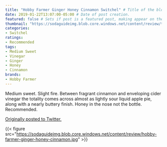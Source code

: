 ```yaml
---
title: "Hobby Farmer Ginger Honey Cinnamon Switchel" # Title of the blog post.
date: 2019-01-22T13:07:00-05:00 # Date of post creation.
featured: false # Sets if post is a featured post, making appear on the home page side bar.
thumbnail: "https://sodaguideimg.blob.core.windows.net/content/review/thumbs/hobby-farmer-ginger-honey-cinnamon.jpg" # Sets thumbnail image appearing inside card on homepage.
categories:
- Switchel
ratings:
- Recommended
tags:
- Medium Sweet
- Vinegar
- Ginger
- Honey
- Cinnamon
brands:
- Hobby Farmer
---
```


Medium sweet. Slight fire. Between fragrant cinnamon and enveloping cider vinegar the totality comes across almost as lightly sour liquid apple pie, along with a nearly buttery finish. Honey in the nose not the bottle. Recommended.

[Originally posted to Twitter.](https://twitter.com/Cavorter/status/1087788945130299393)

{{< figure src="https://sodaguideimg.blob.core.windows.net/content/review/hobby-farmer-ginger-honey-cinnamon.jpg" >}}